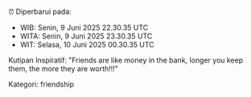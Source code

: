 ⏰ Diperbarui pada:
- WIB: Senin, 9 Juni 2025 22.30.35 UTC
- WITA: Senin, 9 Juni 2025 23.30.35 UTC
- WIT: Selasa, 10 Juni 2025 00.30.35 UTC

Kutipan Inspiratif:
"Friends are like money in the bank, longer you keep them, the more they are worth!!!"


Kategori: friendship

